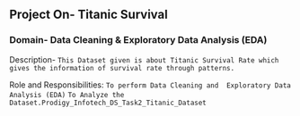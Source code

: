 ## Project On- Titanic Survival

### Domain- Data Cleaning & Exploratory Data Analysis (EDA)

Description-
` This Dataset given is about Titanic Survival Rate which gives the information of survival rate through patterns. `

Role and Responsibilities:
` To perform Data Cleaning and  Exploratory Data Analysis (EDA) `
` To Analyze the Dataset.Prodigy_Infotech_DS_Task2_Titanic_Dataset `
